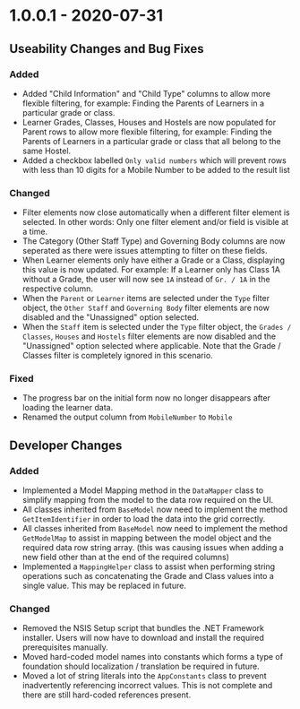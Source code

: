 # 1.0.0.1 - 2020-07-31

## Useability Changes and Bug Fixes

### Added
- Added "Child Information" and "Child Type" columns to allow more flexible filtering, for example: Finding the Parents of Learners in a particular grade or class.
- Learner Grades, Classes, Houses and Hostels are now populated for Parent rows to allow more flexible filtering, for example: Finding the Parents of Learners in a particular grade or class that all belong to the same Hostel.
- Added a checkbox labelled `Only valid numbers` which will prevent rows with less than 10 digits for a Mobile Number to be added to the result list

### Changed
- Filter elements now close automatically when a different filter element is selected. In other words: Only one filter element and/or field is visible at a time.
- The Category (Other Staff Type) and Governing Body columns are now seperated as there were issues attempting to filter on these fields.
- When Learner elements only have either a Grade or a Class, displaying this value is now updated. For example: If a Learner only has Class 1A without a Grade, the user will now see `1A` instead of `Gr. / 1A` in the respective column.
- When the `Parent` or `Learner` items are selected under the `Type` filter object, the `Other Staff` and `Governing Body` filter elements are now disabled and the "Unassigned" option selected.
- When the `Staff` item is selected under the `Type` filter object, the `Grades / Classes`, `Houses` and `Hostels` filter elements are now disabled and the "Unassigned" option selected where applicable. Note that the Grade / Classes filter is completely ignored in this scenario.

### Fixed
- The progress bar on the initial form now no longer disappears after loading the learner data.
- Renamed the output column from `MobileNumber` to `Mobile`


## Developer Changes

### Added
- Implemented a Model Mapping method in the `DataMapper` class to simplify mapping from the model to the data row required on the UI.
- All classes inherited from `BaseModel` now need to implement the method `GetItemIdentifier` in order to load the data into the grid correctly.
- All classes inherited from `BaseModel` now need to implement the method `GetModelMap` to assist in mapping between the model object and the required data row string array. (this was causing issues when adding a new field other than at the end of the required columns)
- Implemented a `MappingHelper` class to assist when performing string operations such as concatenating the Grade and Class values into a single value. This may be replaced in future.

### Changed
- Removed the NSIS Setup script that bundles the .NET Framework installer. Users will now have to download and install the required prerequisites manually.
- Moved hard-coded model names into constants which forms a type of foundation should localization / translation be required in future.
- Moved a lot of string literals into the `AppConstants` class to prevent inadvertently referencing incorrect values. This is not complete and there are still hard-coded references present.
